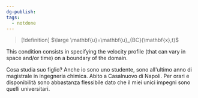 ```yaml
---
dg-publish: 
tags:
  - notdone
---
```

>[!definition]
>$\large \mathbf{u}=\mathbf{u}_{BC}(\mathbf{x},t)$ 

This condition consists in specifying the velocity profile (that can vary in   
space and/or time) on a boundary of the domain.

Cosa studia suo figlio? Anche io sono uno studente, sono all'ultimo anno di magistrale in ingegneria chimica. Abito a Casalnuovo di Napoli. 
Per orari e disponibilità sono abbastanza flessibile dato che il miei unici impegni sono quelli universitari. 
